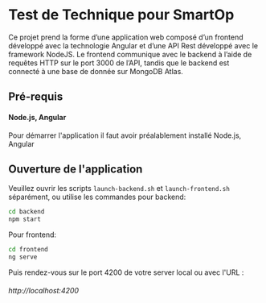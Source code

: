 # Test de Technique pour SmartOp

Ce projet prend la forme d’une application web composé d’un frontend développé avec la technologie Angular et d’une API Rest développé avec le framework NodeJS. Le frontend communique
avec le backend à l’aide de requêtes HTTP sur le port 3000 de l’API, tandis que le backend est connecté à une base de donnée sur MongoDB Atlas. 

## Pré-requis

#### Node.js, Angular
Pour démarrer l'application il faut avoir préalablement installé Node.js, Angular

## Ouverture de l'application

Veuillez ouvrir les scripts `launch-backend.sh` et `launch-frontend.sh` séparément, ou utilise les commandes 
pour backend: 
```bash
cd backend
npm start
```
Pour frontend:
 ```bash
cd frontend
ng serve
```

Puis rendez-vous sur le port 4200 de votre server local ou avec l'URL :
###### http://localhost:4200
